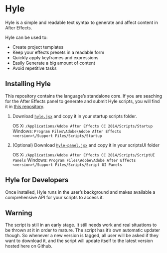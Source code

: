 # Hyle

Hyle is a simple and readable text syntax to generate and affect content in After Effects.

Hyle can be used to:

- Create project templates
- Keep your effects presets in a readable form
- Quickly apply keyframes and expressions
- Easily Generate a big amount of content
- Avoid repetitive tasks

## Installing Hyle

This repository contains the language’s standalone core. If you are seaching for the After Effects panel to generate and submit Hyle scripts, you will find it in [this repository](). 

1. Download [`hyle.jsx`](https://github.com/Hyle-Script/Hyle/blob/master/hyle.jsx) and copy it in your startup scripts folder.
    
      OS X: `/Applications/Adobe After Effects CC 2014/Scripts/Startup`
      Windows: `Program Files\Adobe\Adobe After Effects <version>\/Support Files/Scripts/Startup`

2. (Optional) Download [`hyle-panel.jsx`](https://github.com/Hyle-Script/Hyle-Panel/blob/master/Hyle%20Panel.jsx) and copy it in your scriptsUI folder

      OS X: `/Applications/Adobe After Effects CC 2014/Scripts/ScriptUI Panels`
      Windows: `Program Files\Adobe\Adobe After Effects <version>\/Support Files/Scripts/Script UI Panels`

## Hyle for Developers

Once installed, Hyle runs in the user’s background and makes available a comprehensive API for your scripts to access it.

## Warning

The script is still in an early stage. It still needs work and real situations to be thrown at it in order to mature. The script has it’s own automatic updater though. So whenever a new version is tagged, all user will be asked if they want to download it, and the script will update itself to the latest version hosted here on Github.



